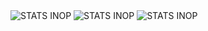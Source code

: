 <picture>
  <source media="(prefers-color-scheme: light)" srcset="http://github-profile-summary-cards.vercel.app/api/cards/profile-details?username=LazoYoung&theme=github">
  <source media="(prefers-color-scheme: dark)" srcset="http://github-profile-summary-cards.vercel.app/api/cards/profile-details?username=LazoYoung&theme=github_dark">
  <img src="data:" alt="STATS INOP">
</picture>
<picture>
  <source media="(prefers-color-scheme: light)" srcset="https://github-profile-summary-cards.vercel.app/api/cards/most-commit-language?username=lazoyoung&theme=github">
  <source media="(prefers-color-scheme: dark)" srcset="https://github-profile-summary-cards.vercel.app/api/cards/most-commit-language?username=lazoyoung&theme=github_dark">
  <img src="data:" alt="STATS INOP">
</picture>
<picture>
  <source media="(prefers-color-scheme: light)" srcset="http://github-profile-summary-cards.vercel.app/api/cards/stats?username=LazoYoung&theme=github">
  <source media="(prefers-color-scheme: dark)" srcset="http://github-profile-summary-cards.vercel.app/api/cards/stats?username=LazoYoung&theme=github_dark">
  <img src="data:" alt="STATS INOP">
</picture>

<!--
**LazoYoung/LazoYoung** is a ✨ _special_ ✨ repository because its `README.md` (this file) appears on your GitHub profile.

Here are some ideas to get you started:

- 🔭 I’m currently working on ...
- 🌱 I’m currently learning ...
- 👯 I’m looking to collaborate on ...
- 🤔 I’m looking for help with ...
- 💬 Ask me about ...
- 📫 How to reach me: ...
- 😄 Pronouns: ...
- ⚡ Fun fact: ...
-->
